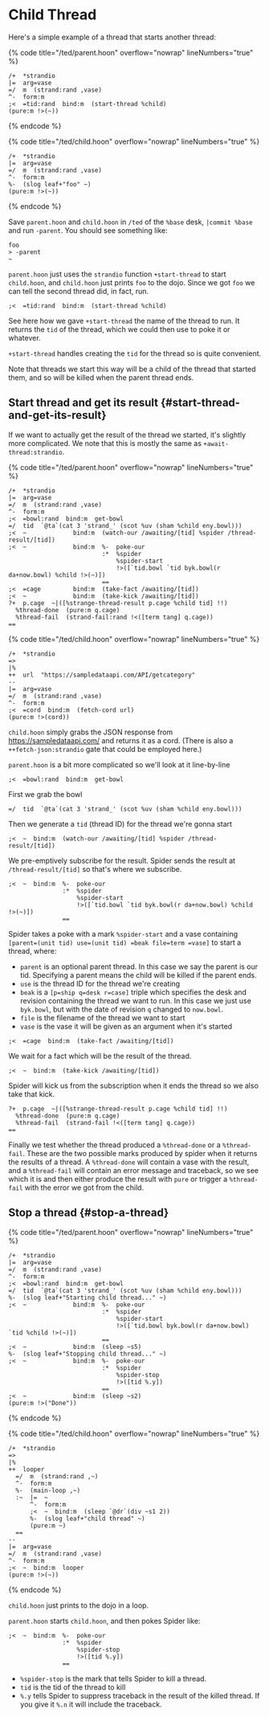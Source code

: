 # Child Thread

Here's a simple example of a thread that starts another thread:

{% code title="/ted/parent.hoon" overflow="nowrap" lineNumbers="true" %}
```hoon
/+  *strandio
|=  arg=vase
=/  m  (strand:rand ,vase)
^-  form:m
;<  =tid:rand  bind:m  (start-thread %child)
(pure:m !>(~))
```
{% endcode %}

{% code title="/ted/child.hoon" overflow="nowrap" lineNumbers="true" %}
```hoon
/+  *strandio
|=  arg=vase
=/  m  (strand:rand ,vase)
^-  form:m
%-  (slog leaf+"foo" ~)
(pure:m !>(~))
```
{% endcode %}

Save `parent.hoon` and `child.hoon` in `/ted` of the `%base` desk, `|commit %base` and run `-parent`. You should see something like:

```
foo
> -parent
~
```

`parent.hoon` just uses the `strandio` function `+start-thread` to start `child.hoon`, and `child.hoon` just prints `foo` to the dojo. Since we got `foo` we can tell the second thread did, in fact, run.

```hoon
;<  =tid:rand  bind:m  (start-thread %child)
```

See here how we gave `+start-thread` the name of the thread to run. It returns the `tid` of the thread, which we could then use to poke it or whatever.

`+start-thread` handles creating the `tid` for the thread so is quite convenient.

Note that threads we start this way will be a child of the thread that started them, and so will be killed when the parent thread ends.

## Start thread and get its result {#start-thread-and-get-its-result}

If we want to actually get the result of the thread we started, it's slightly more complicated. We note that this is mostly the same as `+await-thread:strandio`.

{% code title="/ted/parent.hoon" overflow="nowrap" lineNumbers="true" %}
```hoon
/+  *strandio
|=  arg=vase
=/  m  (strand:rand ,vase)
^-  form:m
;<  =bowl:rand  bind:m  get-bowl
=/  tid  `@ta`(cat 3 'strand_' (scot %uv (sham %child eny.bowl)))
;<  ~             bind:m  (watch-our /awaiting/[tid] %spider /thread-result/[tid])
;<  ~             bind:m  %-  poke-our
                          :*  %spider
                              %spider-start
                              !>([`tid.bowl `tid byk.bowl(r da+now.bowl) %child !>(~)])
                          ==
;<  =cage         bind:m  (take-fact /awaiting/[tid])
;<  ~             bind:m  (take-kick /awaiting/[tid])
?+  p.cage  ~|([%strange-thread-result p.cage %child tid] !!)
  %thread-done  (pure:m q.cage)
  %thread-fail  (strand-fail:rand !<([term tang] q.cage))
==
```

{% code title="/ted/child.hoon" overflow="nowrap" lineNumbers="true" %}
```hoon
/+  *strandio
=>
|%
++  url  "https://sampledataapi.com/API/getcategory"
--
|=  arg=vase
=/  m  (strand:rand ,vase)
^-  form:m
;<  =cord  bind:m  (fetch-cord url)
(pure:m !>(cord))
```

`child.hoon` simply grabs the JSON response from https://sampledataapi.com/ and returns it as a cord.  (There is also a `++fetch-json:strandio` gate that could be employed here.)

`parent.hoon` is a bit more complicated so we'll look at it line-by-line

```hoon
;<  =bowl:rand  bind:m  get-bowl
```

First we grab the bowl

```hoon
=/  tid  `@ta`(cat 3 'strand_' (scot %uv (sham %child eny.bowl)))
```

Then we generate a `tid` (thread ID) for the thread we're gonna start

```hoon
;<  ~  bind:m  (watch-our /awaiting/[tid] %spider /thread-result/[tid])
```

We pre-emptively subscribe for the result. Spider sends the result at `/thread-result/[tid]` so that's where we subscribe.

```hoon
;<  ~  bind:m  %-  poke-our
               :*  %spider
                   %spider-start
                   !>([`tid.bowl `tid byk.bowl(r da+now.bowl) %child !>(~)])
               ==
```

Spider takes a poke with a mark `%spider-start` and a vase containing `[parent=(unit tid) use=(unit tid) =beak file=term =vase]` to start a thread, where:

- `parent` is an optional parent thread. In this case we say the parent is our tid. Specifying a parent means the child will be killed if the parent ends.
- `use` is the thread ID for the thread we're creating
- `beak` is a `[p=ship q=desk r=case]` triple which specifies the desk and revision containing the thread we want to run. In this case we just use `byk.bowl`, but with the date of revision `q` changed to `now.bowl`.
- `file` is the filename of the thread we want to start
- `vase` is the vase it will be given as an argument when it's started

```hoon
;<  =cage  bind:m  (take-fact /awaiting/[tid])
```

We wait for a fact which will be the result of the thread.

```hoon
;<  ~  bind:m  (take-kick /awaiting/[tid])
```

Spider will kick us from the subscription when it ends the thread so we also take that kick.

```hoon
?+  p.cage  ~|([%strange-thread-result p.cage %child tid] !!)
  %thread-done  (pure:m q.cage)
  %thread-fail  (strand-fail !<([term tang] q.cage))
==
```

Finally we test whether the thread produced a `%thread-done` or a `%thread-fail`. These are the two possible marks produced by spider when it returns the results of a thread. A `%thread-done` will contain a vase with the result, and a `%thread-fail` will contain an error message and traceback, so we see which it is and then either produce the result with `pure` or trigger a `%thread-fail` with the error we got from the child.

## Stop a thread {#stop-a-thread}

{% code title="/ted/parent.hoon" overflow="nowrap" lineNumbers="true" %}
```hoon
/+  *strandio
|=  arg=vase
=/  m  (strand:rand ,vase)
^-  form:m
;<  =bowl:rand  bind:m  get-bowl
=/  tid  `@ta`(cat 3 'strand_' (scot %uv (sham %child eny.bowl)))
%-  (slog leaf+"Starting child thread..." ~)
;<  ~             bind:m  %-  poke-our
                          :*  %spider
                              %spider-start
                              !>([`tid.bowl byk.bowl(r da+now.bowl) `tid %child !>(~)])
                          ==
;<  ~             bind:m  (sleep ~s5)
%-  (slog leaf+"Stopping child thread..." ~)
;<  ~             bind:m  %-  poke-our
                          :*  %spider
                              %spider-stop
                              !>([tid %.y])
                          ==
;<  ~             bind:m  (sleep ~s2)
(pure:m !>("Done"))
```
{% endcode %}

{% code title="/ted/child.hoon" overflow="nowrap" lineNumbers="true" %}
```hoon
/+  *strandio
=>
|%
++  looper
  =/  m  (strand:rand ,~)
  ^-  form:m
  %-  (main-loop ,~)
  :~  |=  ~
      ^-  form:m
      ;<  ~  bind:m  (sleep `@dr`(div ~s1 2))
      %-  (slog leaf+"child thread" ~)
      (pure:m ~)
  ==
--
|=  arg=vase
=/  m  (strand:rand ,vase)
^-  form:m
;<  ~  bind:m  looper
(pure:m !>(~))
```
{% endcode %}

`child.hoon` just prints to the dojo in a loop.

`parent.hoon` starts `child.hoon`, and then pokes Spider like:

```hoon
;<  ~  bind:m  %-  poke-our
               :*  %spider
                   %spider-stop
                   !>([tid %.y])
               ==
```

- `%spider-stop` is the mark that tells Spider to kill a thread.
- `tid` is the tid of the thread to kill
- `%.y` tells Spider to suppress traceback in the result of the killed thread. If you give it `%.n` it will include the traceback.
